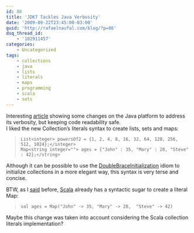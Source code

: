 ```yaml
---
id: 86
title: 'JDK7 Tackles Java Verbosity'
date: '2009-09-22T23:45:00-03:00'
guid: 'http://rafaelnaufal.com/blog/?p=86'
dsq_thread_id:
    - '102911457'
categories:
    - Uncategorized
tags:
    - collections
    - java
    - lists
    - literals
    - maps
    - programming
    - scala
    - sets
---
```


Interesting [article](http://java.dzone.com/articles/jdk7-tackles-java-verbosity) showing some changes on the Java platform to address its verbosity, but keeping code readability safe.  
I liked the new Collection’s literals syntax to create lists, sets and maps:

> `List<integer> powersOf2 = {1, 2, 4, 8, 16, 32, 64, 128, 256, 512, 1024};</integer>`  
> `Map<string integer=""> ages = {"John" : 35, "Mary" : 28, "Steve" : 42};</string>`

Although it can be possible to use the [DoubleBraceInitialization](http://c2.com/cgi/wiki?DoubleBraceInitialization) idiom to initialize collections in a more elegant way, this syntax is very terse and concise.

BTW, as I [said](http://rafaelnaufal.com/blog/?p=73#comments) before, [Scala](http://www.scala-lang.org) already has a syntactic sugar to create a literal Map:

> `val ages = Map("John" -> 35, "Mary" -> 28,  "Steve" -> 42)`

Maybe this change was taken into account considering the Scala collection literals implementation?